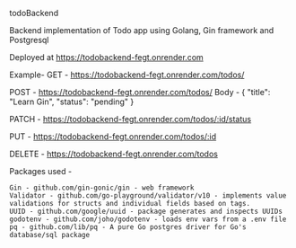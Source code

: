 todoBackend

Backend implementation of Todo app using Golang, Gin framework and Postgresql

Deployed at https://todobackend-fegt.onrender.com

Example- GET - https://todobackend-fegt.onrender.com/todos/

POST - https://todobackend-fegt.onrender.com/todos/ Body - { "title": "Learn Gin", "status": "pending" }

PATCH - https://todobackend-fegt.onrender.com/todos/:id/status

PUT - https://todobackend-fegt.onrender.com/todos/:id

DELETE - https://todobackend-fegt.onrender.com/todos

Packages used -

    Gin - github.com/gin-gonic/gin - web framework
    Validator - github.com/go-playground/validator/v10 - implements value validations for structs and individual fields based on tags.
    UUID - github.com/google/uuid - package generates and inspects UUIDs
    godotenv - github.com/joho/godotenv - loads env vars from a .env file
    pq - github.com/lib/pq - A pure Go postgres driver for Go's database/sql package
